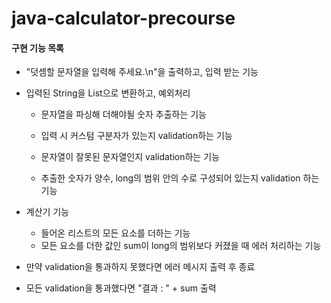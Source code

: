 # java-calculator-precourse

#### 구현 기능 목록

- "덧셈할 문자열을 입력해 주세요.\n"을 출력하고, 입력 받는 기능

- 입력된 String을  List<Long>으로 변환하고, 예외처리
  
  - 문자열을 파싱해 더해야될 숫자 추출하는 기능
  
  - 입력 시 커스텀 구분자가 있는지 validation하는 기능
  - 문자열이 잘못된 문자열인지 validation하는 기능
  - 추출한 숫자가 양수, long의 범위 안의 수로 구성되어 있는지 validation 하는 기능
  
- 계산기 기능

  - 들어온 리스트의 모든 요소를 더하는 기능
  - 모든 요소를 더한 값인 sum이 long의 범위보다 커졌을 때 에러 처리하는 기능

- 만약 validation을 통과하지 못했다면 에러 메시지 출력 후 종료

- 모든 validation을 통과했다면 "결과 : " + sum 출력 